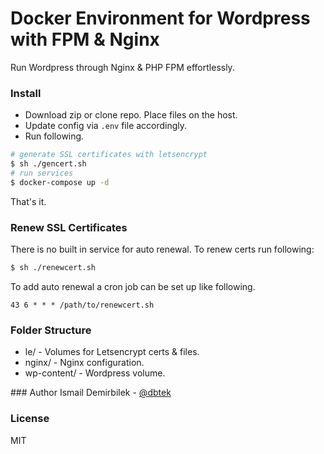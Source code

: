Docker Environment for Wordpress with FPM & Nginx
===

Run Wordpress through Nginx & PHP FPM effortlessly.


### Install
- Download zip or clone repo. Place files on the host.
- Update config via `.env` file accordingly.
- Run following.

```bash
# generate SSL certificates with letsencrypt
$ sh ./gencert.sh
# run services
$ docker-compose up -d
```

That's it.

### Renew SSL Certificates
There is no built in service for auto renewal. To renew certs run following:

```bash
$ sh ./renewcert.sh
```

To add auto renewal a cron job can be set up like following.

```
43 6 * * * /path/to/renewcert.sh
```

### Folder Structure
- le/         - Volumes for Letsencrypt certs & files.
- nginx/      - Nginx configuration.
- wp-content/ - Wordpress volume.


### Author 
Ismail Demirbilek - [@dbtek](https://twitter.com/dbtek)

### License
MIT


